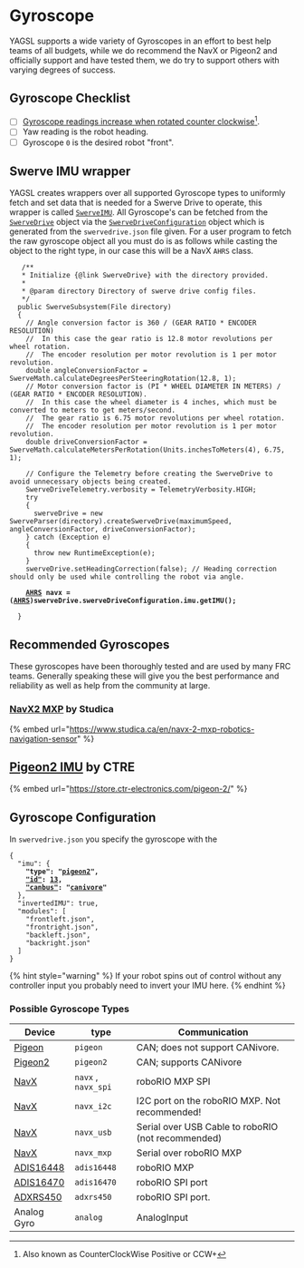 # Gyroscope

YAGSL supports a wide variety of Gyroscopes in an effort to best help teams of all budgets, while we do recommend the NavX or Pigeon2 and officially support and have tested them, we do try to support others with varying degrees of success.&#x20;

## Gyroscope Checklist

* [ ] [Gyroscope readings increase when rotated counter clockwise](#user-content-fn-1)[^1].
* [ ] Yaw reading is the robot heading.
* [ ] Gyroscope `0` is the desired robot "front".

## Swerve IMU wrapper

YAGSL creates wrappers over all supported Gyroscope types to uniformly fetch and set data that is needed for a Swerve Drive to operate, this wrapper is called [`SwerveIMU`](https://broncbotz3481.github.io/YAGSL/swervelib/imu/SwerveIMU.html). All Gyroscope's can be fetched from the [`SwerveDrive`](https://broncbotz3481.github.io/YAGSL/swervelib/SwerveDrive.html#swerveDriveConfiguration) object via the [`SwerveDriveConfiguration`](https://broncbotz3481.github.io/YAGSL/swervelib/parser/SwerveDriveConfiguration.html) object which is generated from the `swervedrive.json` file given. For a user program to fetch the raw gyroscope object all you must do is as follows while casting the object to the right type, in our case this will be a NavX `AHRS` class.

<pre class="language-java"><code class="lang-java">   /**
   * Initialize {@link SwerveDrive} with the directory provided.
   *
   * @param directory Directory of swerve drive config files.
   */
  public SwerveSubsystem(File directory)
  {
    // Angle conversion factor is 360 / (GEAR RATIO * ENCODER RESOLUTION)
    //  In this case the gear ratio is 12.8 motor revolutions per wheel rotation.
    //  The encoder resolution per motor revolution is 1 per motor revolution.
    double angleConversionFactor = SwerveMath.calculateDegreesPerSteeringRotation(12.8, 1);
    // Motor conversion factor is (PI * WHEEL DIAMETER IN METERS) / (GEAR RATIO * ENCODER RESOLUTION).
    //  In this case the wheel diameter is 4 inches, which must be converted to meters to get meters/second.
    //  The gear ratio is 6.75 motor revolutions per wheel rotation.
    //  The encoder resolution per motor revolution is 1 per motor revolution.
    double driveConversionFactor = SwerveMath.calculateMetersPerRotation(Units.inchesToMeters(4), 6.75, 1);

    // Configure the Telemetry before creating the SwerveDrive to avoid unnecessary objects being created.
    SwerveDriveTelemetry.verbosity = TelemetryVerbosity.HIGH;
    try
    {
      swerveDrive = new SwerveParser(directory).createSwerveDrive(maximumSpeed, angleConversionFactor, driveConversionFactor);
    } catch (Exception e)
    {
      throw new RuntimeException(e);
    }
    swerveDrive.setHeadingCorrection(false); // Heading correction should only be used while controlling the robot via angle.

<strong>    <a data-footnote-ref href="#user-content-fn-2">AHRS</a> navx = (<a data-footnote-ref href="#user-content-fn-3">AHRS</a>)swerveDrive.swerveDriveConfiguration.imu.getIMU();
</strong>
  }
</code></pre>

## Recommended Gyroscopes

These gyroscopes have been thoroughly tested and are used by many FRC teams. Generally speaking these will give you the best performance and reliability as well as help from the community at large.

### [NavX2 MXP](gyroscope/navx.md) by Studica

{% embed url="https://www.studica.ca/en/navx-2-mxp-robotics-navigation-sensor" %}

## [Pigeon2 IMU](gyroscope/pigeon-2.0.md) by CTRE

{% embed url="https://store.ctr-electronics.com/pigeon-2/" %}

## Gyroscope Configuration

In `swervedrive.json` you specify the gyroscope with the

<pre class="language-json"><code class="lang-json">{
  "imu": {
<strong>    "type": "<a data-footnote-ref href="#user-content-fn-4">pigeon2</a>",
</strong><strong>    <a data-footnote-ref href="#user-content-fn-5">"id"</a>: <a data-footnote-ref href="#user-content-fn-6">13</a>,
</strong><strong>    <a data-footnote-ref href="#user-content-fn-7">"canbus"</a>: "<a data-footnote-ref href="#user-content-fn-8">canivore</a>"
</strong>  },
  "invertedIMU": true,
  "modules": [
    "frontleft.json",
    "frontright.json",
    "backleft.json",
    "backright.json"
  ]
}
</code></pre>

{% hint style="warning" %}
If your robot spins out of control without any controller input you probably need to invert your IMU here.
{% endhint %}

### Possible Gyroscope Types

| Device                              | type                | Communication                                      |
| ----------------------------------- | ------------------- | -------------------------------------------------- |
| [Pigeon](gyroscope/pigeon.md)       | `pigeon`            | CAN; does not support CANivore.                    |
| [Pigeon2](gyroscope/pigeon-2.0.md)  | `pigeon2`           | CAN; supports CANivore                             |
| [NavX](gyroscope/navx.md)           | `navx` , `navx_spi` | roboRIO MXP SPI                                    |
| [NavX ](gyroscope/navx.md)          | `navx_i2c`          | I2C port on the roboRIO MXP. Not recommended!      |
| [NavX](gyroscope/navx.md)           | `navx_usb`          | Serial over USB Cable to roboRIO (not recommended) |
| [NavX](gyroscope/navx.md)           | `navx_mxp`          | Serial over roboRIO MXP                            |
| [ADIS16448](gyroscope/adis16448.md) | `adis16448`         | roboRIO MXP                                        |
| [ADIS16470](gyroscope/adis16470.md) | `adis16470`         | roboRIO SPI port                                   |
| [ADXRS450](gyroscope/adxrs450.md)   | `adxrs450`          | roboRIO SPI port.                                  |
| Analog Gyro                         | `analog`            | AnalogInput                                        |

[^1]: Also known as CounterClockWise Positive or CCW+

[^2]: NavX `AHRS` class which is used to represent and communicate with the NavX in Java.

[^3]: Casts java `Object` to `AHRS` class this should be changed to whatever the native class is for your Gyroscope.

[^4]: Selects the `pigeon2` IMU device to instantiate and use.

[^5]: This refers to the CAN ID in this case however it could refer to the AnalogInput of the roboRIO depending on the selected type.

[^6]: CAN ID of the Pigeon 2 is 13

[^7]: The CAN bus is not always used and can be `null` or `""` to select the default (roboRIO) CAN bus which is normally `"rio"`

[^8]: name should match the canivore name if the device is on that CAN bus, else it should be `"rio"` or `null` or `""` to indicate the roboRIO CAN bus.
